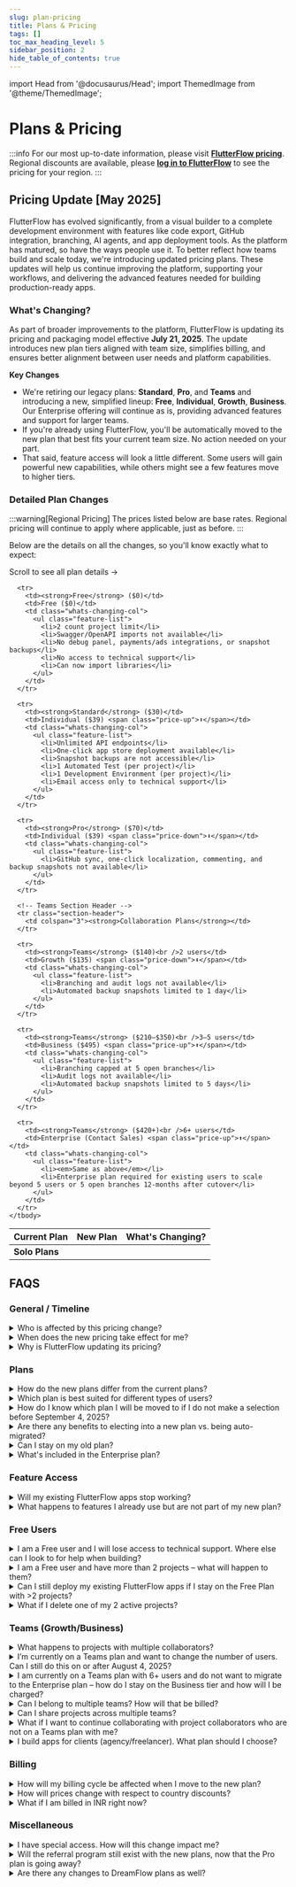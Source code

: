 ```yaml
---
slug: plan-pricing
title: Plans & Pricing
tags: []
toc_max_heading_level: 5
sidebar_position: 2
hide_table_of_contents: true
---
```


import Head from '@docusaurus/Head';
import ThemedImage from '@theme/ThemedImage';

<Head>
  <link rel="stylesheet" href="/css/table_style.css" />
</Head>

# Plans & Pricing
:::info
For our most up-to-date information, please visit **[FlutterFlow pricing](https://flutterflow.io/pricing)**.
Regional discounts are available, please **[log in to FlutterFlow](https://app.flutterflow.io/)** to see the pricing for your region.
:::

## Pricing Update [May 2025]

FlutterFlow has evolved significantly, from a visual builder to a complete development environment with features like code export, GitHub integration, branching, AI agents, and app deployment tools. As the platform has matured, so have the ways people use it. To better reflect how teams build and scale today, we're introducing updated pricing plans. These updates will help us continue improving the platform, supporting your workflows, and delivering the advanced features needed for building production-ready apps.


### What's Changing?

As part of broader improvements to the platform, FlutterFlow is updating its pricing and packaging model effective **July 21, 2025**. The update introduces new plan tiers aligned with team size, simplifies billing, and ensures better alignment between user needs and platform capabilities.

**Key Changes**

- We're retiring our legacy plans: **Standard**, **Pro**, and **Teams** and introducing a new, simplified lineup: **Free**, **Individual**, **Growth**, **Business**. Our Enterprise offering will continue as is, providing advanced features and support for larger teams.
- If you're already using FlutterFlow, you'll be automatically moved to the new plan that best fits your current team size. No action needed on your part.
- That said, feature access will look a little different. Some users will gain powerful new capabilities, while others might see a few features move to higher tiers.

### Detailed Plan Changes

:::warning[Regional Pricing]
The prices listed below are base rates. Regional pricing will continue to apply where applicable, just as before.
:::

Below are the details on all the changes, so you'll know exactly what to expect:

<a id="detailed-plan-changes"></a>

<div class="pricing-table-container">
  <div class="mobile-scroll-hint">Scroll to see all plan details →</div>
  
  <table class="simplified-pricing-table">
    <thead>
      <tr>
        <th>Current Plan</th>
        <th>New Plan</th>
        <th class="whats-changing-col">What's Changing?</th>
      </tr>
    </thead>
    <tbody>
      <!-- Solo Section Header -->
      <tr class="section-header">
        <td colspan="3"><strong>Solo Plans</strong></td>
      </tr>

      <tr>
        <td><strong>Free</strong> ($0)</td>
        <td>Free ($0)</td>
        <td class="whats-changing-col">
          <ul class="feature-list">
            <li>2 count project limit</li>
            <li>Swagger/OpenAPI imports not available</li>
            <li>No debug panel, payments/ads integrations, or snapshot backups</li>
            <li>No access to technical support</li>
            <li>Can now import libraries</li>
          </ul>
        </td>
      </tr>
      
      <tr>
        <td><strong>Standard</strong> ($30)</td>
        <td>Individual ($39) <span class="price-up">⬆️</span></td>
        <td class="whats-changing-col">
          <ul class="feature-list">
            <li>Unlimited API endpoints</li>
            <li>One-click app store deployment available</li>
            <li>Snapshot backups are not accessible</li>
            <li>1 Automated Test (per project)</li>
            <li>1 Development Environment (per project)</li>
            <li>Email access only to technical support</li>
          </ul>
        </td>
      </tr>
      
      <tr>
        <td><strong>Pro</strong> ($70)</td>
        <td>Individual ($39) <span class="price-down">⬇️</span></td>
        <td class="whats-changing-col">
          <ul class="feature-list">
            <li>GitHub sync, one-click localization, commenting, and backup snapshots not available</li>
          </ul>
        </td>
      </tr>
      
      <!-- Teams Section Header -->
      <tr class="section-header">
        <td colspan="3"><strong>Collaboration Plans</strong></td>
      </tr>
      
      <tr>
        <td><strong>Teams</strong> ($140)<br />2 users</td>
        <td>Growth ($135) <span class="price-down">⬇️</span></td>
        <td class="whats-changing-col">
          <ul class="feature-list">
            <li>Branching and audit logs not available</li>
            <li>Automated backup snapshots limited to 1 day</li>
          </ul>
        </td>
      </tr>
      
      <tr>
        <td><strong>Teams</strong> ($210–$350)<br />3–5 users</td>
        <td>Business ($495) <span class="price-up">⬆️</span></td>
        <td class="whats-changing-col">
          <ul class="feature-list">
            <li>Branching capped at 5 open branches</li>
            <li>Audit logs not available</li>
            <li>Automated backup snapshots limited to 5 days</li>
          </ul>
        </td>
      </tr>
      
      <tr>
        <td><strong>Teams</strong> ($420+)<br />6+ users</td>
        <td>Enterprise (Contact Sales) <span class="price-up">⬆️</span></td>
        <td class="whats-changing-col">
          <ul class="feature-list">
            <li><em>Same as above</em></li>
            <li>Enterprise plan required for existing users to scale beyond 5 users or 5 open branches 12-months after cutover</li>
          </ul>
        </td>
      </tr>
    </tbody>
  </table>
</div>


## FAQS

### General / Timeline

<details>
<summary>
Who is affected by this pricing change?
</summary>
<p>
All current Free, Standard, Pro, and Teams plan users will move to the new structure.

Enterprise customers on custom contracts are not affected by these changes.
</p>
</details>

<details>
<summary>
When does the new pricing take effect for me?
</summary>
<p>
- For new users, the pricing and packaging will apply immediately on August 4, 2025. After this date, no legacy plans (Standard, Pro, Teams) can be purchased or updated.
- For existing Free, Standard, Pro, and Teams plan users, billing and feature access will remain unchanged during a **30-day transition period** where you will have the ability to elect into a new plan. On September 4, 2025, your account will be moved to one of the new plans if no action is taken.
  - **Important exception:** If you're currently on a Teams plan, you will no longer be able to use your team features on personal projects starting August 4, 2025. To maintain existing Teams plan feature access on those projects, you must either:
    - Move your personal projects into your Team, or
    - Convert your current Teams plan to a new Growth or Business plan and purchase a separate Individual plan for your personal work.

- **Note:** All plan updates will take effect at 12:00 AM local time on the specified effective date.
<div style={{maxWidth: '800px', margin: '0 auto'}}>
  <ThemedImage
    alt="Pricing Update Timeline - 2025"
    sources={{
      light: require('./imgs/pricing-timeline-2025-light.png').default,
      dark: require('./imgs/pricing-timeline-2025-dark.png').default,
    }}
  />
</div>
</p>
</details>

<details>
<summary>
Why is FlutterFlow updating its pricing?
</summary>
<p>
When we launched FlutterFlow, we had one goal: make it radically easier to build beautiful, powerful digital products. Four years later, we’re a full development platform that goes from idea to app store. We now have collaboration features, AI tools, lots of integrations, branching, development environments, and more, built in.

Now our plans are evolving to reflect that growth. We’ve introduced new features across every tier and restructured our plans to better align with the way people build today and how their needs change as they move from MVP to scaling production apps.
</p>
</details>

### Plans

<details>
<summary>
How do the new plans differ from the current plans?
</summary>
<p>
The new plans introduce pricing by team size and more structured feature access to support different types of users and teams as they grow.
</p>
<p>Key changes include:</p>
<ul>
  <li>New plan tiers based on team size, with clearer limits of number of developers that can work together.</li>
  <li>Collaboration solely at the team level, to support scalable workflows and controls.</li>
  <li>Updated feature access, with certain advanced features now only available in higher tiers.</li>
  <li>Plan-based Support levels, with availability varying by plan.</li>
  <li>Revised pricing structure, with updated USD and INR rates.</li>
</ul>
<p>
For a detailed comparison of the current and new plans, including feature breakdown and pricing, please see the [Detailed Plan Changes](#detailed-plan-changes) table above.
</p>
</details>

<details>
<summary>
Which plan is best suited for different types of users?
</summary>
<p>We recommend:</p>
<ul>
  <li><strong>Free:</strong> App builders learning and prototyping.</li>
  <li><strong>Individual:</strong> Solo developers shipping real apps.</li>
  <li><strong>Growth:</strong> Solo developers or small teams needing advanced functionality.</li>
  <li><strong>Business:</strong> Established teams (3–5 users) ready for advanced development workflows.</li>
  <li><strong>Enterprise:</strong> Larger teams needing advanced security, governance, and collaboration features.</li>
</ul>
</details>

<details>
<summary>
How do I know which plan I will be moved to if I do not make a selection before September 4, 2025?
</summary>
<p>
If you do not make a selection during the election period (August 4, 2025 - September 4, 2025), your new plan will be automatically determined based on your current <strong>team size</strong>. For example:
</p>
<ul>
  <li>Users on the Free plan will remain in the Free plan, but with new feature restrictions.</li>
  <li>Solo users in Standard or Pro plans will move to the <strong>Individual</strong> plan.</li>
  <li>Teams of 2 will move to the <strong>Growth</strong> plan.</li>
  <li>Teams of 3–5 will move to the <strong>Business</strong> plan.</li>
  <li>Teams with 6+ users will move to the <strong>Business</strong> plan and priced in bundles of 5 seats as one team. You will be able to remain on this price for up to 12 months, after which you will need to upgrade to an Enterprise plan to continue.</li>
  <ul><li>We highly encourage you to begin evaluating your team’s resourcing and expansion needs early, as the bundled Business plan will not support usage growth beyond the feature limits of the tier. Early planning and engaging with our sales team can help ensure a smooth migration, avoid disruption, and prevent any risk of project or data access issues at the 12-month cut-off. To start the conversation, please reach out to <a href="mailto:sales@flutterflow.io">sales@flutterflow.io</a> to explore the best solution package for your team.</li></ul>
  <li>Expert Agencies (approved via <a href="https://contra.com/opportunity/rWlmk2Yv-become-a-flutter-flow-agency">Contra</a>) will move to the <strong>Business</strong> plan with Agencies Expansion included.</li>
</ul>
<p>

</p>
<p>
We’ll notify you directly in the app and by email before the September 4, 2025 migration, so you’ll have a chance to review or adjust your plan if needed. If you’re unsure, contact us and we’ll help you confirm your new plan.
</p>
</details>

<details>
<summary>
Are there any benefits to electing into a new plan vs. being auto-migrated?
</summary>
<p>
Yes! By proactively choosing to move to any of the new plans with annual billing during the election period (before September 4, 2025), you will receive <strong>20% off your first year</strong>.
</p>
</details>

<details>
<summary>
Can I stay on my old plan?
</summary>
<p>
No. All existing plans will be retired on September 4, 2025, and users will be automatically transitioned to the new plans based on their current team size. This helps us simplify billing, improve feature alignment, and deliver a more consistent experience across all teams.
</p>
<p>
If you’re currently a paying user and would prefer not to be part of the migration to one of the new paid plans, you have two paths:
</p>
<ul>
  <li><strong>Continue building on the Free plan:</strong> yyou can downgrade your plan to Free, where you will be able to view, edit, and run any 2 existing projects of your choosing inside the editor, but paid‑tier features, deployments, and team seats will be disabled until you upgrade.</li>
  <li><strong>Export your code:</strong> download the full Flutter source and assets for each project before September 4, 2025 and continue building locally to retain full ownership of your codebase.</li>
</ul>
<p>
If you’d like to review your options or adjust your usage ahead of time, our support team is here to help. You will receive an email confirming the plan your account will move to, but can also confirm by logging into your account after August 4, 2025 to see how your team maps to the new tiers.
</p>
</details>

<details>
<summary>
What's included in the Enterprise plan?
</summary>
<p>
The Enterprise plan is built for organizations that need advanced security, scale, and white-glove support while managing production-grade apps across teams. In addition to all features available in lower tiers, Enterprise includes:
</p>
<ul>
  <li>Controlled FlutterFlow upgrades through version pinning</li>
  <li>Unlimited snapshot backups for project history and rollback</li>
  <li>Single Sign-On (SSO) and Activity Logging for secure, centralized access</li>
  <li>Unlimited development environments to mirror staging, QA, and production workflows</li>
  <li>Advanced accessibility features to meet regulatory requirements</li>
  <li>No automatic right for FlutterFlow to use your logo</li>
  <li>Live and dedicated technical support, plus access to custom engineering solutions when needed</li>
</ul>
<p>
To learn more or explore a custom Enterprise solution for your team, please reach out to <a href="mailto:sales@flutterflow.io">sales@flutterflow.io</a> – we'd be happy to walk you through options that match your scale and needs.
</p>
</details>


### Feature Access

<details>
<summary>
Will my existing FlutterFlow apps stop working?
</summary>
<p>
No, your current apps will continue to function and remain deployed, though access to certain features may change depending on your new plan tier starting September 4, 2025.
</p>
<p>
If you choose to elect into a new plan during the election period before September 4, 2025, those feature changes will take effect as soon as your new plan becomes active.
</p>
</details>

<details>
<summary>
What happens to features I already use but are not part of my new plan?
</summary>
<p>
Access to features will be updated according to your new plan beginning September 4, 2025. If you’re currently using a feature that is moving to a higher tier, there are two possible outcomes:
</p>
<ul>
  <li>
    <strong>Build-time features</strong> (like audit logs, version pinning, or publishing new deployments) will no longer be accessible. You'll see an upgrade prompt if you attempt to use them.
  </li>
  <li>
    <strong>Run-time features</strong> (like API endpoints, branching, GitHub integration, or dev environments) will be grandfathered and continue to work as-is, but you won't be able to create additional instances beyond what you already have. For example:
    <ul>
      <li>If you are currently building on a Free plan with 3 API endpoints, you can continue editing them, but won’t be able to add a 4th without upgrading to a paid plan.</li>
      <li>If you’ve used branching or added multiple development environments and currently exceed your new plan limits, those remain active but you’ll be prompted to upgrade if you try to add more.</li>
    </ul>
  </li>
</ul>
<p>
This approach ensures existing work isn’t disrupted, while still aligning future access with your selected plan.
</p>
</details>

### Free Users

<details>
<summary>
I am a Free user and I will lose access to technical support. Where else can I look to for help when building?
</summary>
<p>
Starting August 4, 2025 for new users and September 4, 2025 for existing users, 1:1 support will no longer be included with the Free plan. However, we offer a collection of self-serve resources to help you continue building with confidence:
</p>
<ul>
  <li>
    Our Help Center at <a href="http://docs.flutterflow.io/">docs.flutterflow.io</a> offers a free collection of step-by-step guides on how to build, get started, and make the most of FlutterFlow’s features.
    <ul>
      <li>We are also launching new troubleshooting guides to help you resolve common issues and workflows.</li>
      <li>Plus, a new AI-powered assistant will help you quickly find answers and relevant resources within the Help Center.</li>
    </ul>
  </li>
  <li>You can turn to our <a href="https://community.flutterflow.io/">Community Forum</a> to ask questions, share learnings, and get help from other FlutterFlow builders.</li>
  <li>We also offer free educational content via our <a href="https://www.youtube.com/@flutterflow">YouTube channel</a> to support your learning and skill development.</li>
</ul>
<p>
These resources are designed to help all users succeed without needing to rely on 1:1 technical support.
</p>
<p>
Our Support team will still be available at <a href="mailto:support@flutterflow.io">support@flutterflow.io</a> to all users to assist with billing or account-related issues.
</p>
</details>

<details>
<summary>
I am a Free user and have more than 2 projects – what will happen to them?
</summary>
<p>
Starting September 4, 2025, all personal Free plan projects will be archived until you actively select two to keep editable. This selection is lifetime and cannot be changed afterwards. All other projects will be archived – they’ll still appear on your dashboard, and live apps will remain live, but you won’t be able to open, edit, or publish updates unless you upgrade.
</p>
<p>
For users on a team-based plan but not on a personal paid plan, this 2-project selection requirement only applies to your personal projects. You will still be able to edit any projects that belong to your team.
</p>
<ul>
  <li>Marketplace exception: Existing Free plan projects published to the Marketplace prior to August 4, 2025 will not count toward your 2-project limit. If a project is later removed from Marketplace and you exceed the limit, it will be automatically archived.</li>
</ul>
<p>
We’ve set this policy to ensure everyone can explore FlutterFlow for free while keeping heavy usage sustainable. We won’t remove any of your existing projects. They’re safe and accessible whenever you decide to upgrade.
</p>
</details>

<details>
<summary>
Can I still deploy my existing FlutterFlow apps if I stay on the Free Plan with &gt;2 projects?
</summary>
<p>
Any existing projects already live will remain deployed, even if you have more than 2 projects currently deployed. However, on the new Free plan, you’ll be limited to editing and publishing updates to at most 2 active projects. All other projects will remain deployed, but you won’t be able to make changes or redeploy them unless you upgrade to a paid plan.
</p>
</details>

<details>
<summary>
What if I delete one of my 2 active projects?
</summary>
<p>
If you delete one of your active projects, we’ll automatically unarchive your most recently edited archived project to replace it.
</p>
<p>
If you only had 2 projects total and delete one, you’ll be able to create a new project instead.
</p>
</details>

### Teams (Growth/Business)

<details>
<summary>
What happens to projects with multiple collaborators?
</summary>
<p>
Starting September 4, 2025, all project collaboration must occur within a team (Growth or Business). This means:
</p>
<ul>
  <li><strong>Team projects.</strong> Everyone on your team keeps full edit access. Any project collaborator who is not a paid seat on your team will be switched to view-only access at the project level until they’re added as a paid team member.</li>
  <li><strong>Projects not associated with a team.</strong> The project owner keeps full edit access and all other project collaborators become view-only members on that project. To keep editing together, move the project into a team and invite those collaborators as team members.</li>
  <li><strong>Solo projects:</strong> If you are the only editor, nothing changes. You retain full edit access.</li>
</ul>
<p>
If you plan to continue collaborating with users outside your organization, we recommend purchasing separate team plans per organization to maintain separation between projects and collaborators.
</p>
<ul>
<li>If you are developing for multiple clients, consider <a href="https://contra.com/opportunity/rWlmk2Yv-become-a-flutter-flow-agency">applying</a> to become a FlutterFlow Expert Agency if you haven’t already. Approved agencies may qualify for the Agencies Expansion add-on on the Business plan, which allows continued project-based collaboration with paid external users outside of your team.</li>
</ul>
<p>
Note: If you choose to migrate to a new paid plan before September 4, 2025, any collaborators not on your team will immediately move to view-only access at the time of conversion.
</p>
</details>

<details>
<summary>
I’m currently on a Teams plan and want to change the number of users. Can I still do this on or after August 4, 2025?
</summary>
<p>
No. As a part of the existing Teams plan retirement, team size will be locked on August 4, 2025. To adjust your team size after that date, please transition to one of the new plans (Growth or Business).
</p>
</details>

<details>
<summary>
I am currently on a Teams plan with 6+ users and do not want to migrate to the Enterprise plan – how do I stay on the Business tier and how will I be charged?
</summary>
<p>
Teams with more than 5 users who do not wish to move yet to an Enterprise contract will be priced in bundles of 5 seats under the Business tier, based on the number of users in their team as of September 4, 2025 and billed on a monthly basis. For example:
</p>
<ul>
  <li>A team with 6-10 users will be charged $495 x 2 = $990/month</li>
  <li>A team with 11-15 users will be charged $495 x 3 = $1,485/month</li>
</ul>
<p>
This option allows larger retail teams to continue operating under the Business feature set without immediate contract negotiation but will be available only to existing 6+ seat teams for 12 months from September 4, 2025 through September 4, 2026 to ensure continuity without immediate contract negotiation.
</p>
<p>
Note: Your seat count will be locked based on your team size as of September 4, 2025. You may reduce seats later, but will not be able to add more or expand beyond the feature set and usage limits of the current Business tier (except for any run-time features already in use that are grandfathered).
</p>
<p>
However, if you would like to maintain a single account, collaboration across all of your team members, enterprise level features and support, please reach out to <a href="mailto:sales@flutterflow.io">sales@flutterflow.io</a>.
</p>
</details>

<details>
<summary>
Can I belong to multiple teams? How will that be billed?
</summary>
<p>
Yes, users will be able to belong to multiple teams in FlutterFlow in the new plans – this is a new capability as part of our updated team and collaboration structure. Each team is treated as a separate billing entity, with its own plan, users, and usage limits.
</p>
<p>
If you are added as an editor on more than one team, you will count toward the seat total on each of those teams, and each team will manage your seat and billing as part of their own subscription. You will not be billed individually – all billing remains centralized at the team level.
</p>
<p>
Note: you can also be added as a view-only collaborator on projects that are a part of different teams. View-only collaborators do not count toward any seat limits or billing.
</p>
</details>

<details>
<summary>
Can I share projects across multiple teams?
</summary>
<p>
No, projects cannot be shared across multiple teams. Each project belongs to at most one team, and access is managed within that team’s structure.
</p>
<p>
If you want someone from another team to collaborate on a project, they must be invited into your team as an editor. They will then count toward your team’s seat usage and billing.
</p>
<p>
This approach ensures consistent permissions, secure collaboration, and clean billing across organizations.
</p>
</details>

<details>
<summary>
What if I want to continue collaborating with project collaborators who are not on a Teams plan with me?
</summary>
<p>
With the new pricing model, collaboration is only supported within shared Teams plans. This means that to work together on a project, all collaborators must be part of the same Growth, Business, or Enterprise team. However, users can now be members of multiple teams at the same time, which allows you to create separate teams for different projects, depending on who you need to collaborate with.
</p>
<p>
Project-level collaboration (where individuals outside your team could be added to specific projects) is being phased out to simplify permissions, ensure security, and support shared billing.
</p>
<p>
Project-level collaboration (where individuals outside your team could be added to specific projects) is being phased out to simplify permissions, ensure security, and support shared billing.
</p>
<p>If you would like to continue collaborating:</p>
<ul>
  <li>You can invite others to join your team (additional seats may require an upgrade depending on your plan).</li>
  <li>Or, they can create a new team and invite you, depending on who should own billing and project access.</li>
</ul>
<p>
This change ensures that every project has clear ownership, consistent permissions, and a scalable path for team-based collaboration.
</p>
</details>

<details>
<summary>
I build apps for clients (agency/freelancer). What plan should I choose?
</summary>
<p>
We will now offer multiple plan options to support agencies of all sizes – whether you’re a solo freelancer, a fast-growing studio, or an established consultancy. We believe the best path depends on your team size and how you prefer to work with your clients:
</p>
<ul>
  <li>
    <strong>Solo freelancers or small agencies (1–5 developers):</strong>
    <ul>
      <li>
        We recommend the Business plan, which supports up to 5 collaborators with advanced features like branching and access control.
      </li>
    </ul>
  </li>
  <li>
    <strong>Agencies with more than 5 developers:</strong>
    <ul>
      <li>
        If your client plans to manage the code:
        <ul>
          <li>We recommend encouraging your client to purchase their own Enterprise plan and inviting your agency developers as Team members on the plan. To learn more about our Enterprise offering, they can reach out to <a href="mailto:sales@flutterflow.io">sales@flutterflow.io</a>.</li>
        </ul>
      </li>
      <li>
        If you intend to maintain the code on behalf of your client:
        <ul>
          <li>
            If your agency has under 13 developers, you may qualify for our new Agencies Expansion package coming out with the Business plan, available to FlutterFlow Expert Agencies.
            <ul>
              <li>As part of the add-on, you can:</li>
              <ul>
                <li>Purchase up to 7 additional seats beyond the 5 included in Business at $65/seat/month (12 seats total per team).</li>
                <li>Invite individual paid users to specific projects without requiring them to be team members.</li>
              </ul>
              <li>To become eligible, you can apply to be an Expert Agency through our <a href="https://contra.com/opportunity/rWlmk2Yv-become-a-flutter-flow-agency">Contra page</a>. Existing Expert Agencies listed on Contra will be pre-approved to select the Agencies Expansion package starting August 4, 2025, regardless of team size.</li>
            </ul>
          </li>
          <li>
            For larger agencies with more than 12 developers and managing multiple enterprise-level clients, we recommend exploring our new Application-Specific Usage (ASU) licensing model. This offering is custom tailored to your multi-client business with Enterprise features, Managed Service Provider (MSP) volume discounts, and potential for co-marketing opportunities. To learn more and see if you qualify, please reach out to
            <a href="mailto:mspartners@flutterflow.io">mspartners@flutterflow.io</a>.
          </li>
        </ul>
      </li>
    </ul>
  </li>
</ul>
</details>


### Billing

<details>
<summary>
How will my billing cycle be affected when I move to the new plan?
</summary>
<p>
To ensure a smooth transition, billing changes will align with your existing billing cycle:
</p>
<ul>
  <li>
    <strong>If you are on a monthly plan</strong>, you will continue at your current pricing until your next <em>monthly</em> renewal.
        For example, if your billing date is August 19, 2025, you will renew at your current price,
        and your plan features will switch to the new plan on August 20, 2025.
        Your new pricing will begin at your next billing cycle on September 19, 2025.
  </li>
  <li>
    <strong>If you are on an annual plan:</strong>
    <ul>
      <li>
        You will continue at your current annual pricing until your next <em>annual</em> renewal date.
        Starting August 20, 2025, your plan will switch to the new plan structure and features,
        but your billing will not change until your next annual renewal.
      </li>
      <li>
        When your plan renews, it will automatically update to the new plan pricing for the next 12 months.
      </li>
    </ul>
  </li>
  <li>
    You will have the option to upgrade early to the new pricing plan if you choose,
    with any remaining credit from your current plan applied toward the new plan.
  </li>
</ul>
<p>
If you have questions about your billing, please contact support at
<a href="mailto:support@flutterflow.io">support@flutterflow.io</a>.
</p>
</details>

<details>
<summary>
How will prices change with respect to country discounts?
</summary>
<p>
Localized pricing will continue where applicable.
If you’re in a supported region, your billing will reflect adjusted rates at existing discounts based on your location.
</p>
</details>

<details>
<summary>
What if I am billed in INR right now?
</summary>
<p>
If your account is billed in INR, your pricing will follow our localized rates:
</p>
<ul>
  <li>Individual Plan: ₹1,300 INR per seat per month, or ₹11,700 INR per seat billed annually.</li>
  <li>Growth Plan: ₹4,500 INR per team per month, or ₹40,500 INR per team billed annually.</li>
  <li>Business Plan: ₹16,500 INR per team per month, or ₹148,500 INR per team billed annually.</li>
</ul>
<p>
All INR pricing reflects the same features and plan structures as USD pricing,
with adjustments for local purchasing power.
</p>
</details>

### Miscellaneous
<details>
<summary>
I have special access. How will this change impact me?
</summary>
<p>
If you currently have Special Access (such as through a community program, academic use, or other exception), your FlutterFlow experience will remain unchanged. You will continue to have the same benefits provided under your existing Special Access status, which is separate from the new plan structure.
</p>
</details>

<details>
<summary>
Will the referral program still exist with the new plans, now that the Pro plan is going away?
</summary>
<p>
With the retirement of the Pro plan, our current referral program will also be sunset. This means any active referral discounts will end at your next renewal. However, any earned referral credits will remain in your account and can be redeemed for equivalent free months of the new Individual plan.
</p>
<p>
We’re evaluating what a future referral or incentive program could look like under the new pricing structure and would best support our community moving forward.
</p>
</details>

<details>
<summary>
Are there any changes to DreamFlow plans as well?
</summary>
<p>
DreamFlow is a separate product, and DreamFlow plans are not affected with this plan update.
</p>
</details>
